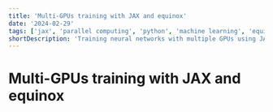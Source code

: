 ```yaml
---
title: 'Multi-GPUs training with JAX and equinox'
date: '2024-02-29'
tags: ['jax', 'parallel computing', 'python', 'machine learning', 'equinox']
shortDescription: 'Training neural networks with multiple GPUs using JAX and equinox'
---
```


# Multi-GPUs training with JAX and equinox

